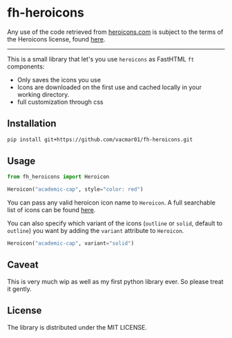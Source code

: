 # fh-heroicons

Any use of the code retrieved from [heroicons.com](https://heroicons.com/) is subject to the terms of the Heroicons license, found [here](https://github.com/tailwindlabs/heroicons/blob/master/LICENSE).

-----

This is a small library that let's you use `heroicons` as FastHTML `ft` components: 

* Only saves the icons you use
* Icons are downloaded on the first use and cached locally in your working directory. 
* full customization through css


## Installation

```bash
pip install git+https://github.com/vacmar01/fh-heroicons.git
```

## Usage

```python
from fh_heroicons import Heroicon

Heroicon("academic-cap", style="color: red")
```

You can pass any valid heroicon icon name to `Heroicon`. A full searchable list of icons can be found [here](https://heroicons.com/).

You can also specify which variant of the icons (`outline` or `solid`, default to `outline`) you want by adding the `variant` attribute to `Heroicon`. 

```python
Heroicon("academic-cap", variant="solid")
```

## Caveat
This is very much wip as well as my first python library ever. So please treat it gently. 

## License

The library is distributed under the MIT LICENSE.